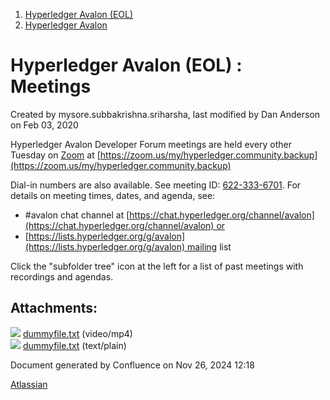 1. [Hyperledger Avalon (EOL)](index.html)
2. [Hyperledger Avalon](Hyperledger-Avalon_17301509.html)

# Hyperledger Avalon (EOL) : Meetings

Created by mysore.subbakrishna.sriharsha, last modified by Dan Anderson on Feb 03, 2020

Hyperledger Avalon Developer Forum meetings are held every other Tuesday on [Zoom](https://zoom.us/) at [https://zoom.us/my/hyperledger.community.backup](https://zoom.us/my/hyperledger.community.backup)

Dial-in numbers are also available. See meeting ID: [622-333-6701](tel:6223336701). For details on meeting times, dates, and agenda, see:

- #avalon chat channel at [https://chat.hyperledger.org/channel/avalon](https://chat.hyperledger.org/channel/avalon) or
- [https://lists.hyperledger.org/g/avalon](https://lists.hyperledger.org/g/avalon) mailing list

Click the "subfolder tree" icon at the left for a list of past meetings with recordings and agendas.

## Attachments:

![](images/icons/bullet_blue.gif) [dummyfile.txt](attachments/17301616/17301821.txt) (video/mp4)  
![](images/icons/bullet_blue.gif) [dummyfile.txt](attachments/17301616/17301627.txt) (text/plain)

Document generated by Confluence on Nov 26, 2024 12:18

[Atlassian](http://www.atlassian.com/)
